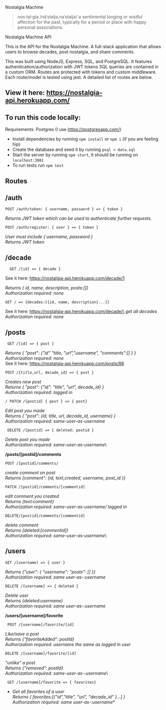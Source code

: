 Nostalgia Machine

> nos·tal·gia /näˈstaljə,nəˈstaljə/ a sentimental longing or wistful affection for the past, typically for a period or place with happy personal associations.

Nostalgia Machine API

This is the API for the Nostalgia Machine. A full-stack application that allows users to browse decades, post nostalgia, and share comments. 

This was built using NodeJS, Express, SQL, and PostgreSQL.  It features authentication/authorization with JWT tokens
SQL queries are contained in a custom ORM. Routes are protected with tokens and custom middleware. Each route/model is tested using jest. A detailed list of routes are below.
## View it here: https://nostalgia-api.herokuapp.com/

## To run this code locally:
Requirements: Postgres (I use https://postgresapp.com/)
-   Install dependencies by running  `npm install` or `npm i` (if you are feeling hip)
- Create the database and seed it by running `psql < data.sql`
-   Start the server by running  `npm start`, it should be running on  `localhost:3001`
- To run tests run `npm test`
## Routes

## **/auth**

    POST /auth/token: { username, password } => { token }

 *Returns JWT token which can be used to authenticate further requests.*

    POST /auth/register: { user } => { token }

 *User must include { username, password }\
 Returns JWT token* 


## **/decade**

      GET /[id] => { decade }
See it here: https://nostalgia-api.herokuapp.com/decade/1

 *Returns { id, name, description, posts:[]}*\
	*Authorization required: none*

  

    GET / => {decades:[{id, name, description}...]}
See it here: https://nostalgia-api.herokuapp.com/decade/\
*get all decades\
Authorization required: none*

## **/posts**

     GET /[id] => { post }
*Returns { "post": {"id" "title, "url","username", "comments":[]
} }\
 Authorization required: none*\
See it here: https://nostalgia-api.herokuapp.com/posts/88

 

    POST /{title,url, decade_id} => { post }
  *Creates new post  \
 Returns { "post": {"id": "title", "url", decade_id} }*\
*Authorization required: logged in*

    / PATCH /[postid] { post } => { post}
*Edit post you made*\
*Returns { "post": {id, title, url, decade_id, username} }\
Authorization required: same-user-as-username*

     DELETE /[postid] => { deleted: postid }
*Delete post you made*\
*Authorization required: same-user-as-username*\

**/posts/[postid]/comments**

    POST /[postid]/comments/

*create comment on post*\
*Returns {comment": {id,
text,created, username, post_id
}}*

    PATCH /[postid]/comments/[commentid]

*edit comment you created*\
*Returns {text:comment}*\
*Authorization required: same-user-as-username/
 logged in*

    DELETE/[postid]/comments/[commentid]
*delete comment\
Returns {deleted:[commentid]}\
Authorization required: same-user-as-username*\

## **/users**

    GET /[username] => { user }
*Returns {"user": { "username": "posts": [] }}\
Authorization required: same user-as-:username*


    DELETE /[username] => { deleted }
    
*Delete user\
Returns {deleted:username}\
Authorization required: same user-as-:username*

**/users/[username]/favorite**

     POST /[username]/favorite/[id]
*Like/save a post\
Returns {"favoriteAdded": postId}\
 Authorization required: username the same as logged in user*

    DELETE /[username]/favorite/[id]
*"unlike" a post\
*Returns {"removed": postId}*\
Authorization required: same-user-as-:username*\

     GET /[username]/favorite => { favorites}

 - *Get all favorites of a user*\
*Returns { favorites:[{"id","title", "url", "decade_id" }...] }*\
*Authorization required: same user-as-:username**



